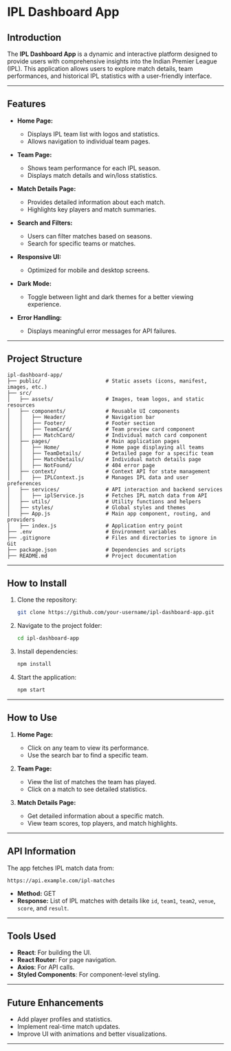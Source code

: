 # IPL Dashboard App

## Introduction

The **IPL Dashboard App** is a dynamic and interactive platform designed to provide users with comprehensive insights into the Indian Premier League (IPL). This application allows users to explore match details, team performances, and historical IPL statistics with a user-friendly interface.

---

## Features

- **Home Page:**
  - Displays IPL team list with logos and statistics.
  - Allows navigation to individual team pages.

- **Team Page:**
  - Shows team performance for each IPL season.
  - Displays match details and win/loss statistics.

- **Match Details Page:**
  - Provides detailed information about each match.
  - Highlights key players and match summaries.

- **Search and Filters:**
  - Users can filter matches based on seasons.
  - Search for specific teams or matches.

- **Responsive UI:**
  - Optimized for mobile and desktop screens.

- **Dark Mode:**
  - Toggle between light and dark themes for a better viewing experience.

- **Error Handling:**
  - Displays meaningful error messages for API failures.

---

## Project Structure

```
ipl-dashboard-app/
├── public/                     # Static assets (icons, manifest, images, etc.)
├── src/
│   ├── assets/                 # Images, team logos, and static resources
│   ├── components/             # Reusable UI components
│   │   ├── Header/             # Navigation bar
│   │   ├── Footer/             # Footer section
│   │   ├── TeamCard/           # Team preview card component
│   │   ├── MatchCard/          # Individual match card component
│   ├── pages/                  # Main application pages
│   │   ├── Home/               # Home page displaying all teams
│   │   ├── TeamDetails/        # Detailed page for a specific team
│   │   ├── MatchDetails/       # Individual match details page
│   │   ├── NotFound/           # 404 error page
│   ├── context/                # Context API for state management
│   │   ├── IPLContext.js       # Manages IPL data and user preferences
│   ├── services/               # API interaction and backend services
│   │   ├── iplService.js       # Fetches IPL match data from API
│   ├── utils/                  # Utility functions and helpers
│   ├── styles/                 # Global styles and themes
│   ├── App.js                  # Main app component, routing, and providers
│   ├── index.js                # Application entry point
├── .env                        # Environment variables
├── .gitignore                  # Files and directories to ignore in Git
├── package.json                # Dependencies and scripts
├── README.md                   # Project documentation
```

---

## How to Install

1. Clone the repository:
   ```sh
   git clone https://github.com/your-username/ipl-dashboard-app.git
   ```

2. Navigate to the project folder:
   ```sh
   cd ipl-dashboard-app
   ```

3. Install dependencies:
   ```sh
   npm install
   ```

4. Start the application:
   ```sh
   npm start
   ```

---

## How to Use

1. **Home Page:**
   - Click on any team to view its performance.
   - Use the search bar to find a specific team.

2. **Team Page:**
   - View the list of matches the team has played.
   - Click on a match to see detailed statistics.

3. **Match Details Page:**
   - Get detailed information about a specific match.
   - View team scores, top players, and match highlights.

---

## API Information

The app fetches IPL match data from:
```
https://api.example.com/ipl-matches
```
- **Method:** GET
- **Response:** List of IPL matches with details like `id`, `team1`, `team2`, `venue`, `score`, and `result`.

---

## Tools Used

- **React**: For building the UI.
- **React Router**: For page navigation.
- **Axios**: For API calls.
- **Styled Components**: For component-level styling.

---

## Future Enhancements

- Add player profiles and statistics.
- Implement real-time match updates.
- Improve UI with animations and better visualizations.

---
